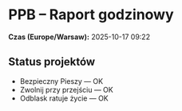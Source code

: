 # PPB – Raport godzinowy
**Czas (Europe/Warsaw):** 2025-10-17 09:22

## Status projektów
- Bezpieczny Pieszy — OK
- Zwolnij przy przejściu — OK
- Odblask ratuje życie — OK

